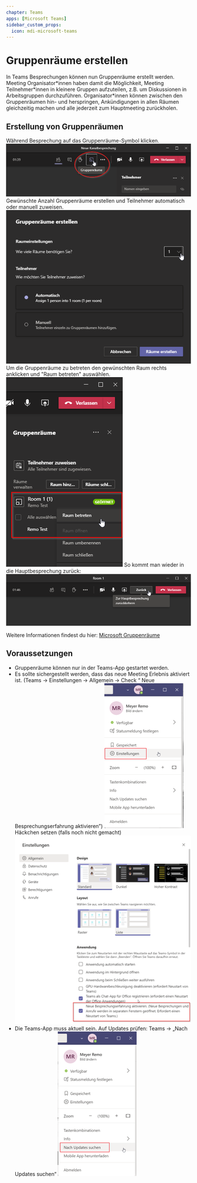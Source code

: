 ```yaml
---
chapter: Teams
apps: [Microsoft Teams]
sidebar_custom_props:
  icon: mdi-microsoft-teams
---
```


# Gruppenräume erstellen



In Teams Besprechungen können nun Gruppenräume erstellt werden. Meeting Organisator\*innen haben damit die Möglichkeit, Meeting Teilnehmer\*innen in kleinere Gruppen aufzuteilen, z.B. um Diskussionen in Arbeitsgruppen durchzuführen. Organisator\*innen können zwischen den Gruppenräumen hin- und herspringen, Ankündigungen in allen Räumen gleichzeitig machen und alle jederzeit zum Hauptmeeting zurückholen.


## Erstellung von Gruppenräumen

Während Besprechung auf das Gruppenräume-Symbol klicken.
![Gruppenräume Symbol](./images/teams_gruppenraum_symbol.png)
Gewünschte Anzahl Gruppenräume erstellen und Teilnehmer automatisch oder manuell zuweisen.
![Gruppenräume erstellen](./images/teams_gruppenraum_erstellen.png)
Um die Gruppenräume zu betreten den gewünschten Raum rechts anklicken und "Raum betreten" auswählen.
![Gruppenräume betreten](./images/teams_gruppenraum_betreten.png)
So kommt man wieder in die Hauptbesprechung zurück:
![Gruppenräume zurück](./images/teams_gruppenraum_back.png)

Weitere Informationen findest du hier: [Microsoft Gruppenräume](https://news.microsoft.com/de-de/breakout-rooms-in-microsoft-teams/)


## Voraussetzungen

* Gruppenräume können nur in der Teams-App gestartet werden.
* Es sollte sichergestellt werden, dass das neue Meeting Erlebnis aktiviert ist. (Teams -> Einstellungen -> Allgemein -> Check “ Neue Besprechungserfahrung aktivieren”)
![Einstellungen](./images/teams_einstellungen.png)
Häckchen setzen (falls noch nicht gemacht)
![Häckchen setzen](./images/teams_einstellunge_experience.png)
* Die Teams-App muss aktuell sein. Auf Updates prüfen: Teams -> „Nach Updates suchen“
![nach Updates suchen](./images/teams_updates.png)
